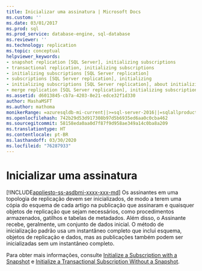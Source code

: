 ```yaml
---
title: Inicializar uma assinatura | Microsoft Docs
ms.custom: ''
ms.date: 03/01/2017
ms.prod: sql
ms.prod_service: database-engine, sql-database
ms.reviewer: ''
ms.technology: replication
ms.topic: conceptual
helpviewer_keywords:
- snapshot replication [SQL Server], initializing subscriptions
- transactional replication, initializing subscriptions
- initializing subscriptions [SQL Server replication]
- subscriptions [SQL Server replication], initializing
- initializing subscriptions [SQL Server replication], about initializing subscriptions
- merge replication [SQL Server replication], initializing subscriptions
ms.assetid: d6013845-cb7a-4203-8e21-edce32f1d330
author: MashaMSFT
ms.author: mathoma
monikerRange: =azuresqldb-mi-current||>=sql-server-2016||=sqlallproducts-allversions
ms.openlocfilehash: 742b29d53d917308b97d5b6935ed6aa0c0cba462
ms.sourcegitcommit: 58158eda0aa0d7f87f9d958ae349a14c0ba8a209
ms.translationtype: HT
ms.contentlocale: pt-BR
ms.lasthandoff: 03/30/2020
ms.locfileid: "76287933"
---
```

# <a name="initialize-a-subscription"></a>Inicializar uma assinatura
[!INCLUDE[appliesto-ss-asdbmi-xxxx-xxx-md](../../includes/appliesto-ss-asdbmi-xxxx-xxx-md.md)]
  Os assinantes em uma topologia de replicação devem ser inicializados, de modo a terem uma cópia do esquema de cada artigo na publicação que assinaram e quaisquer objetos de replicação que sejam necessários, como procedimentos armazenados, gatilhos e tabelas de metadados. Além disso, o Assinante recebe, geralmente, um conjunto de dados inicial. O método de inicialização padrão usa um instantâneo completo que inclui esquema, objetos de replicação e dados, mas as publicações também podem ser inicializadas sem um instantâneo completo.  
  
 Para obter mais informações, consulte [Initialize a Subscription with a Snapshot](../../relational-databases/replication/initialize-a-subscription-with-a-snapshot.md) e [Initialize a Transactional Subscription Without a Snapshot](../../relational-databases/replication/initialize-a-transactional-subscription-without-a-snapshot.md).  
  
  
